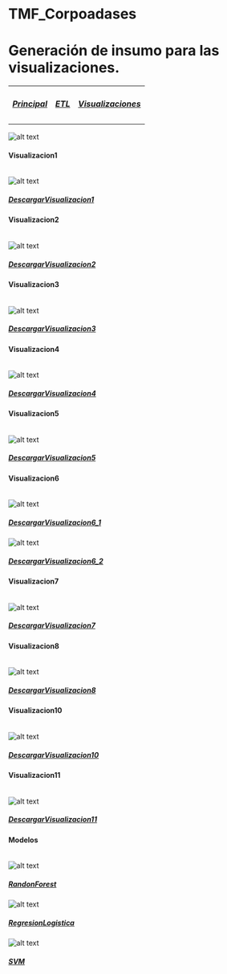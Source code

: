 # TMF_Corpoadases
# Generación de insumo para las visualizaciones.

<table class="default">
	<tr> 
		<td><p><a href="https://github.com/dcelisPineda/TMF_Corpoadases/blob/main/README.md"><h5><b>Principal</b></h5></a><p></td>
		<td><p><a href="https://github.com/dcelisPineda/TMF_Corpoadases/blob/main/README_dwh.md"><h5><b>ETL</b></h5></a><p></td>
		<td><p><a href="https://github.com/dcelisPineda/TMF_Corpoadases/blob/main/README_visualizaciones.md"><h5><b>Visualizaciones</b></h5></a><p></td>
	</tr>
</table>


![alt text](https://github.com/dcelisPineda/TMF_Corpoadases/blob/main/IMG/modelado.JPG)

<h4>Visualizacion1</h4>
<table class="default">
 
</table>

![alt text](https://github.com/dcelisPineda/TMF_Corpoadases/blob/main/IMG/visualizacion1.JPG)
<p><a href="https://github.com/dcelisPineda/TMF_Corpoadases/blob/main/TFM_AnalisisDatos/visualizacionUno.py"><h5><b>DescargarVisualizacion1</b></h5></a><p>

<h4>Visualizacion2</h4>
<table class="default">
 
</table>

![alt text](https://github.com/dcelisPineda/TMF_Corpoadases/blob/main/IMG/visualizacion2.JPG)
<p><a href="https://github.com/dcelisPineda/TMF_Corpoadases/blob/main/TFM_AnalisisDatos/visualizacionDos.py"><h5><b>DescargarVisualizacion2</b></h5></a><p>

<h4>Visualizacion3</h4>
<table class="default">
 
</table>

![alt text](https://github.com/dcelisPineda/TMF_Corpoadases/blob/main/IMG/visualizacion3.JPG)
<p><a href="https://github.com/dcelisPineda/TMF_Corpoadases/blob/main/TFM_AnalisisDatos/visualizacionTres.py"><h5><b>DescargarVisualizacion3</b></h5></a><p>


<h4>Visualizacion4</h4>
<table class="default">
 
</table>

![alt text](https://github.com/dcelisPineda/TMF_Corpoadases/blob/main/IMG/visualizacion4.JPG)
<p><a href="https://github.com/dcelisPineda/TMF_Corpoadases/blob/main/TFM_AnalisisDatos/visualizacionCuatro.py"><h5><b>DescargarVisualizacion4</b></h5></a><p>

<h4>Visualizacion5</h4>
<table class="default">
 
</table>

![alt text](https://github.com/dcelisPineda/TMF_Corpoadases/blob/main/IMG/visualizacion5.JPG)
<p><a href="https://github.com/dcelisPineda/TMF_Corpoadases/blob/main/TFM_AnalisisDatos/visualizacionCinco.py"><h5><b>DescargarVisualizacion5</b></h5></a><p>

<h4>Visualizacion6</h4>
<table class="default">
 
</table>

![alt text](https://github.com/dcelisPineda/TMF_Corpoadases/blob/main/IMG/visualizacion6_1.JPG)
<p><a href="https://github.com/dcelisPineda/TMF_Corpoadases/blob/main/TFM_AnalisisDatos/visualizacionSeis1.py"><h5><b>DescargarVisualizacion6_1</b></h5></a><p>

![alt text](https://github.com/dcelisPineda/TMF_Corpoadases/blob/main/IMG/visualizacion6_2.JPG)
<p><a href="https://github.com/dcelisPineda/TMF_Corpoadases/blob/main/TFM_AnalisisDatos/visualizacionSeis2.py"><h5><b>DescargarVisualizacion6_2</b></h5></a><p>
<h4>Visualizacion7</h4>
<table class="default">
 
</table>

![alt text](https://github.com/dcelisPineda/TMF_Corpoadases/blob/main/IMG/visualizacion7.JPG)
<p><a href="https://github.com/dcelisPineda/TMF_Corpoadases/blob/main/TFM_AnalisisDatos/visualizacionSiete.py"><h5><b>DescargarVisualizacion7</b></h5></a><p>

<h4>Visualizacion8</h4>
<table class="default">
 
</table>

![alt text](https://github.com/dcelisPineda/TMF_Corpoadases/blob/main/IMG/visualizacion8.JPG)
<p><a href="https://github.com/dcelisPineda/TMF_Corpoadases/blob/main/TFM_AnalisisDatos/visualizacionOcho.py"><h5><b>DescargarVisualizacion8</b></h5></a><p>
	
<h4>Visualizacion10</h4>
<table class="default">
 
</table>

![alt text](https://github.com/dcelisPineda/TMF_Corpoadases/blob/main/IMG/visualizacion10.JPG)
<p><a href="https://github.com/dcelisPineda/TMF_Corpoadases/blob/main/TFM_AnalisisDatos/visualizacionDiez.py"><h5><b>DescargarVisualizacion10</b></h5></a><p>
	
<h4>Visualizacion11</h4>
<table class="default">
 
</table>

![alt text](https://github.com/dcelisPineda/TMF_Corpoadases/blob/main/IMG/visualizacion11.JPG)
<p><a href="https://github.com/dcelisPineda/TMF_Corpoadases/blob/main/TFM_AnalisisDatos/visualizacionOnce.py"><h5><b>DescargarVisualizacion11</b></h5></a><p>

<h4>Modelos</h4>
<table class="default">
 
</table>

![alt text](https://github.com/dcelisPineda/TMF_Corpoadases/blob/main/IMG/visualizacionrRandonForest.JPG)
<p><a href="https://github.com/dcelisPineda/TMF_Corpoadases/blob/main/TFM_AnalisisDatos/ReincidenciaDelito_Final.py"><h5><b>RandonForest</b></h5></a><p>

![alt text](https://github.com/dcelisPineda/TMF_Corpoadases/blob/main/IMG/RegresionLogistica.JPG)
<p><a href="https://github.com/dcelisPineda/TMF_Corpoadases/blob/main/TFM_AnalisisDatos/RegresionLogistica.py"><h5><b>RegresionLogistica</b></h5></a><p>
	
![alt text](https://github.com/dcelisPineda/TMF_Corpoadases/blob/main/IMG/visualizacionSVM.JPG)
<p><a href="https://github.com/dcelisPineda/TMF_Corpoadases/blob/main/TFM_AnalisisDatos/SVC.py"><h5><b>SVM</b></h5></a><p>



